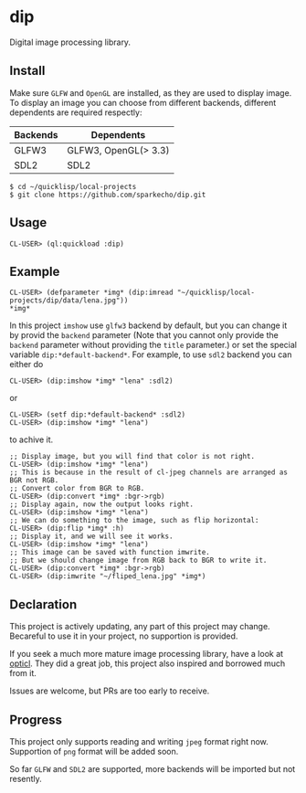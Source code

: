 # dip
Digital image processing library.

## Install
Make sure `GLFW` and `OpenGL` are installed, as they are used to display image.
To display an image you can choose from different backends, different dependents are required respectly:

| Backends | Dependents           |
| -------- |--------------------- |
| GLFW3    | GLFW3, OpenGL(> 3.3) |
| SDL2     | SDL2                 |

``` shell
$ cd ~/quicklisp/local-projects
$ git clone https://github.com/sparkecho/dip.git
```

## Usage

``` common-lisp
CL-USER> (ql:quickload :dip)
```

## Example

``` common-lisp
CL-USER> (defparameter *img* (dip:imread "~/quicklisp/local-projects/dip/data/lena.jpg"))
*img*

```

In this project `imshow` use `glfw3` backend by default, but you can change it by provid the `backend` parameter (Note that you cannot only provide the `backend` parameter without providing the `title` parameter.) or set the special variable `dip:*default-backend*`.
For example, to use `sdl2` backend you can either do

``` common-lisp
CL-USER> (dip:imshow *img* "lena" :sdl2)
```
or

``` common-lisp
CL-USER> (setf dip:*default-backend* :sdl2)
CL-USER> (dip:imshow *img* "lena")
```
to achive it.
``` common-lisp
;; Display image, but you will find that color is not right.
CL-USER> (dip:imshow *img* "lena")
;; This is because in the result of cl-jpeg channels are arranged as BGR not RGB.
;; Convert color from BGR to RGB.
CL-USER> (dip:convert *img* :bgr->rgb)
;; Display again, now the output looks right.
CL-USER> (dip:imshow *img* "lena")
;; We can do something to the image, such as flip horizontal:
CL-USER> (dip:flip *img* :h)
;; Display it, and we will see it works.
CL-USER> (dip:imshow *img* "lena")
;; This image can be saved with function imwrite.
;; But we should change image from RGB back to BGR to write it.
CL-USER> (dip:convert *img* :bgr->rgb)
CL-USER> (dip:imwrite "~/fliped_lena.jpg" *img*)
```
## Declaration
This project is actively updating, any part of this project may change. Becareful to use it in your project, no supportion is provided.

If you seek a much more mature image processing library, have a look at [opticl](https://github.com/slyrus/opticl).
They did a great job, this project also inspired and borrowed much from it.

Issues are welcome, but PRs are too early to receive.

## Progress
This project only supports reading and writing `jpeg` format right now. Supportion of `png` format will be added soon.

So far `GLFW` and `SDL2` are supported, more backends will be imported but not resently.
